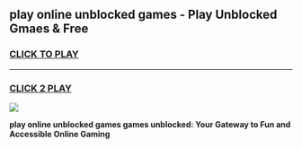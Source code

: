 
## play online unblocked games - Play Unblocked Gmaes & Free
<h3>
<a href="https://premium.freeplayer.one?title=play_online_unblocked_games&ref=20F">CLICK TO PLAY</a></h3>
<hr>

<h3>
<a href="https://premium.freeplayer.one?title=play_online_unblocked_games&ref=20F">CLICK 2 PLAY</a>
  
</h3>

<a href="https://premium.freeplayer.one?title=play_online_unblocked_games&ref=20F/"><img src="https://clearcache.store/games.png"></a>


**play online unblocked games games unblocked: Your Gateway to Fun and Accessible Online Gaming**
